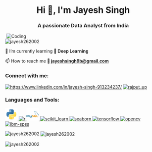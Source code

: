 <h1 align="center">Hi 👋, I'm Jayesh Singh</h1>
<h3 align="center">A passionate Data Analyst from India</h3>

<img align="right" alt="Coding" width="500" src="https://media.giphy.com/media/L1R1tvI9svkIWwpVYr/giphy.gif">

<p align="left"> <img src="https://komarev.com/ghpvc/?username=jayesh262002&label=Profile%20views&color=0e75b6&style=flat" alt="jayesh262002" /> </p>

🌱 I’m currently learning **🤖 Deep Learning**

📫 How to reach me **📧 jayeshsingh9b@gmail.com**

<h3 align="left">Connect with me:</h3>
<p align="left">
<a href="https://www.linkedin.com/in/jayesh-singh-raghuvanshi-913234237/" target="blank"><img align="center" src="https://raw.githubusercontent.com/rahuldkjain/github-profile-readme-generator/master/src/images/icons/Social/linked-in-alt.svg" alt="https://www.linkedin.com/in/jayesh-singh-913234237/" height="30" width="40" /></a>
<a href="https://www.kaggle.com/rajputup" target="blank"><img align="center" src="https://raw.githubusercontent.com/rahuldkjain/github-profile-readme-generator/master/src/images/icons/Social/kaggle.svg" alt="rajput_up" height="30" width="40" /></a>
</p>

<h3 align="left">Languages and Tools:</h3>
<p align="left"> 
  <a href="https://www.python.org" target="_blank" rel="noreferrer"> 
    <img src="https://raw.githubusercontent.com/devicons/devicon/master/icons/python/python-original.svg" alt="python" width="40" height="40"/> 
  </a> 
  <a href="https://www.r-project.org/" target="_blank" rel="noreferrer"> 
    <img src="https://www.vectorlogo.zone/logos/r-project/r-project-icon.svg" alt="r" width="40" height="40"/> 
  </a>
  <a href="https://www.mysql.com/" target="_blank" rel="noreferrer"> 
    <img src="https://raw.githubusercontent.com/devicons/devicon/master/icons/mysql/mysql-original-wordmark.svg" alt="mysql" width="40" height="40"/> 
  </a> 
  <a href="https://scikit-learn.org/" target="_blank" rel="noreferrer"> 
    <img src="https://upload.wikimedia.org/wikipedia/commons/0/05/Scikit_learn_logo_small.svg" alt="scikit_learn" width="40" height="40"/> 
  </a> 
  <a href="https://seaborn.pydata.org/" target="_blank" rel="noreferrer"> 
    <img src="https://seaborn.pydata.org/_images/logo-mark-lightbg.svg" alt="seaborn" width="40" height="40"/> 
  </a> 
  <a href="https://www.tensorflow.org/" target="_blank" rel="noreferrer"> 
    <img src="https://www.vectorlogo.zone/logos/tensorflow/tensorflow-icon.svg" alt="tensorflow" width="40" height="40"/> 
  </a> 
  <a href="https://opencv.org/" target="_blank" rel="noreferrer"> 
    <img src="https://www.vectorlogo.zone/logos/opencv/opencv-icon.svg" alt="opencv" width="40" height="40"/> 
  </a> 
  <a href="https://www.ibm.com/products/spss-statistics" target="_blank" rel="noreferrer"> 
    <img src="https://www.vectorlogo.zone/logos/ibm/ibm-icon.svg" alt="ibm-spss" width="40" height="40"/> 
  </a> 
</p>

<p><img align="left" src="https://github-readme-stats.vercel.app/api/top-langs?username=jayesh262002&show_icons=true&locale=en&layout=compact" alt="jayesh262002" /></p>

<p>&nbsp;<img align="center" src="https://github-readme-stats.vercel.app/api?username=jayesh262002&show_icons=true&locale=en" alt="jayesh262002" /></p>

<p><img align="center" src="https://github-readme-streak-stats.herokuapp.com/?user=jayesh262002&" alt="jayesh262002" /></p>
